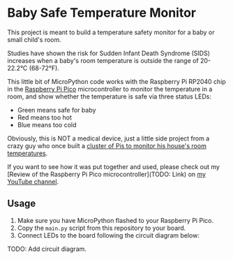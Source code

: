 # Baby Safe Temperature Monitor

This project is meant to build a temperature safety monitor for a baby or small child's room.

Studies have shown the risk for Sudden Infant Death Syndrome (SIDS) increases when a baby's room temperature is outside the range of 20-22.2°C (68-72°F).

This little bit of MicroPython code works with the Raspberry Pi RP2040 chip in the [Raspberry Pi Pico](https://pico.raspberrypi.org) microcontroller to monitor the temperature in a room, and show whether the temperature is safe via three status LEDs:

  - Green means safe for baby
  - Red means too hot
  - Blue means too cold

Obviously, this is NOT a medical device, just a little side project from a crazy guy who once built a [cluster of Pis to monitor his house's room temperatures](https://github.com/geerlingguy/temperature-monitor).

If you want to see how it was put together and used, please check out my [Review of the Raspberry Pi Pico microcontroller](TODO: Link) on [my YouTube channel](https://www.youtube.com/c/JeffGeerling).

## Usage

  1. Make sure you have MicroPython flashed to your Raspberry Pi Pico.
  2. Copy the `main.py` script from this repository to your board.
  3. Connect LEDs to the board following the circuit diagram below:

TODO: Add circuit diagram.
